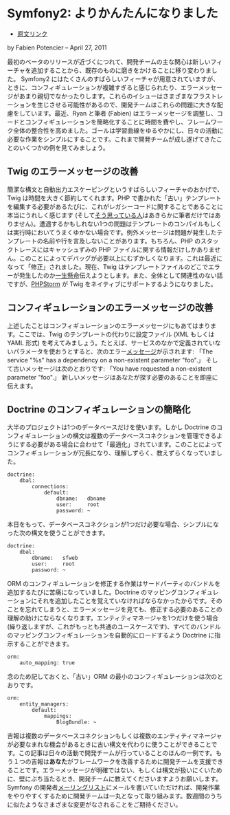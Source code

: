 Symfony2: よりかんたんになりました
==================================

- [原文リンク](http://symfony.com/blog/symfony2-getting-easier)

by Fabien Potencier – April 27, 2011

最初のベータのリリースが近づくにつれて、開発チームの主な関心は新しいフィーチャを追加することから、既存のものに磨きをかけることに移り変わりました。
Symfony2 にはたくさんのすばらしいフィーチャが用意されていますが、ときに、コンフィギュレーションが複雑すぎると感じられたり、エラーメッセージがあまり親切でなかったりします。これらのイシューはさまざまなフラストレーションを生じさせる可能性があるので、開発チームはこれらの問題に大きな配慮をしています。最近、Ryan と筆者 (Fabien) はエラーメッセージを調整し、コードとコンフィギュレーションを簡略化することに時間を費やし、フレームワーク全体の整合性を高めました。ゴールは学習曲線をゆるやかにし、日々の活動に必要な作業をシンプルにすることです。これまで開発チームが成し遂げてきたことのいくつかの例を見てみましょう。

Twig のエラーメッセージの改善
------------------------------


簡潔な構文と自動出力エスケーピングというすばらしいフィーチャのおかげで、Twig は時間を大きく節約してくれます。PHP で書かれた「古い」テンプレートを編集する必要があるたびに、これがレガシーコードに関することであることに本当にうれしく感じます (そして[そう思っている人](http://groups.google.com/group/symfony-users/browse_thread/thread/7e07d4c13ab6cf82/81ce2789589fd31d)はあきらかに筆者だけではありません)。遭遇するかもしれない1つの問題はテンプレートのコンパイルもしくは実行時においてうまくゆかない場合です。例外メッセージは問題が発生したテンプレートの名前や行を言及しないことがあります。もちろん、PHP のスタックトレースにはキャッシュずみの PHP ファイルに関する情報だけしかありません。このことによってデバッグが必要以上にむずかしくなります。これは最近になって「修正」されました。現在、Twig はテンプレートファイルのどこでエラーが発生したのか[一生懸命](http://blog.twig-project.org/post/4601585014/twig-1-1-better-error-reporting)伝えようとします。また、全体として関連性のない話ですが、[PHPStorm](http://blogs.jetbrains.com/webide/2011/04/phpstorm-webstorm-2-1-eap-build-106-550/) が Twig をネイティブにサポートするようになりました。

コンフィギュレーションのエラーメッセージの改善
----------------------------------------------

上述したことはコンフィギュレーションのエラーメッセージにもあてはまります。ここでは、Twig のテンプレートの代わりに設定ファイル (XML もしくは YAML 形式) を考えてみましょう。たとえば、サービスのなかで定義されていないパラメータを使おうとすると、次のエラー[メッセージ](https://github.com/symfony/symfony/commit/175f944f93c8d515627173a5fea792da956198bf)が示されます:
「The service "%s" has a dependency on a non-existent parameter "foo".」
そして古いメッセージは次のとおりです:
「You have requested a non-existent parameter "foo".」
新しいメッセージはあなたが探す必要のあることを即座に伝えます。

Doctrine のコンフィギュレーションの簡略化
-----------------------------------------

大半のプロジェクトは1つのデータベースだけを使います。しかし Doctrine のコンフィギュレーションの構文は複数のデータベースコネクションを管理できるようにする必要がある場合に合わせて「最適化」されています。このことによってコンフィギュレーションが冗長になり、理解しずらく、教えずらくなっていました。

    doctrine:
        dbal:
            connections:
                default:
                    dbname:   dbname
                    user:     root
                    password: ~

本日をもって、データベースコネクションが1つだけ必要な場合、シンプルになった次の構文を使うことができます。

    doctrine:
        dbal:
            dbname:   sfweb
            user:     root
            password: ~

ORM のコンフィギュレーションを修正する作業はサードパーティのバンドルを追加するたびに苦痛になっていました。Doctrine のマッピングコンフィギュレーションにそれを追加したことを覚えていなければならなかったからです。そのことを忘れてしまうと、エラーメッセージを見ても、修正する必要のあることの理解の助けにならなくなります。エンティティマネージャを1つだけを使う場合 (繰り返しますが、これがもっとも共通のユースケースです)、すべてのバンドルのマッピングコンフィギュレーションを自動的にロードするよう Doctrine に指示することができます。

    orm:
        auto_mapping: true


念のため記しておくと、「古い」ORM の最小のコンフィギュレーションは次のとおりです。

    orm:
        entity_managers:
            default:
                mappings:
                    BlogBundle: ~

吉報は複数のデータベースコネクションもしくは複数のエンティティマネージャが必要なまれな機会があるときに古い構文を代わりに使うことができることです。この記事は日々の活動で開発チームが行っていることのほんの一例です。もう１つの吉報は**あなた**がフレームワークを改善するために開発チームを支援できることです。エラーメッセージが明確ではない、もしくは構文が扱いにくいために、壁にぶち当たるとき、開発チームに教えてくださいますようお願いします。Symfony の開発者[メーリングリスト](http://groups.google.com/group/symfony-devs/)にメールを書いていただければ、開発作業をやりやすくするために開発チームは一丸となって取り組みます。数週間のうちに似たようなさまざまな変更がなされることをご期待ください。